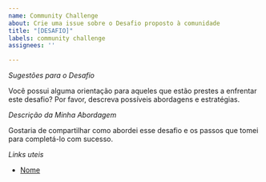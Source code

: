 ```yaml
---
name: Community Challenge
about: Crie uma issue sobre o Desafio proposto à comunidade
title: "[DESAFIO]"
labels: community challenge
assignees: ''

---
```


*Sugestões para o Desafio*

Você possui alguma orientação para aqueles que estão prestes a enfrentar este desafio? Por favor, descreva possíveis abordagens e estratégias.

*Descrição da Minha Abordagem*

Gostaria de compartilhar como abordei esse desafio e os passos que tomei para completá-lo com sucesso.


*Links uteis*
- [Nome](Link)
